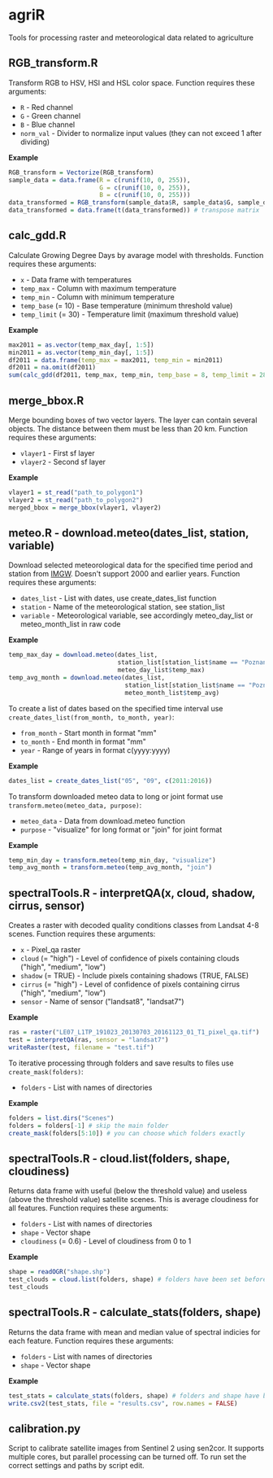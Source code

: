 # agriR
Tools for processing raster and meteorological data related to agriculture

## RGB_transform.R
Transform RGB to HSV, HSI and HSL color space. Function requires these arguments:
- `R` - Red channel
- `G` - Green channel
- `B` - Blue channel
- `norm_val` - Divider to normalize input values (they can not exceed 1 after dividing)

**Example**
``` r
RGB_transform = Vectorize(RGB_transform)
sample_data = data.frame(R = c(runif(10, 0, 255)), 
                         G = c(runif(10, 0, 255)),
                         B = c(runif(10, 0, 255)))
data_transformed = RGB_transform(sample_data$R, sample_data$G, sample_data$B, 255)
data_transformed = data.frame(t(data_transformed)) # transpose matrix
```

## calc_gdd.R
Calculate Growing Degree Days by avarage model with thresholds. Function requires these arguments:
- `x` - Data frame with temperatures
- `temp_max` - Column with maximum temperature
- `temp_min` - Column with minimum temperature
- `temp_base` (= 10) - Base temperature (minimum threshold value)
- `temp_limit` (= 30) - Temperature limit (maximum threshold value)

**Example**
``` r
max2011 = as.vector(temp_max_day[, 1:5])
min2011 = as.vector(temp_min_day[, 1:5])
df2011 = data.frame(temp_max = max2011, temp_min = min2011)
df2011 = na.omit(df2011)
sum(calc_gdd(df2011, temp_max, temp_min, temp_base = 8, temp_limit = 28))
```

## merge_bbox.R
Merge bounding boxes of two vector layers. The layer can contain several objects. The distance between them must be less than 20 km. Function requires these arguments:
- `vlayer1` - First sf layer
- `vlayer2` - Second sf layer

**Example**
``` r
vlayer1 = st_read("path_to_polygon1")
vlayer2 = st_read("path_to_polygon2")
merged_bbox = merge_bbox(vlayer1, vlayer2)
```

## meteo.R - download.meteo(dates_list, station, variable)
Download selected meteorological data for the specified time period and station from [IMGW](https://dane.imgw.pl/). Doesn't support 2000 and earlier years. Function requires these arguments:
- `dates_list` - List with dates, use create_dates_list function 
- `station` - Name of the meteorological station, see station_list
- `variable` - Meteorological variable, see accordingly meteo_day_list or meteo_month_list in raw code

**Example**
``` r
temp_max_day = download.meteo(dates_list,
                              station_list[station_list$name == "Poznan"],
                              meteo_day_list$temp_max)
temp_avg_month = download.meteo(dates_list,
                                station_list[station_list$name == "Poznan"],
                                meteo_month_list$temp_avg)
```
To create a list of dates based on the specified time interval use `create_dates_list(from_month, to_month, year)`:
- `from_month` - Start month in format "mm"
- `to_month` - End month in format "mm"
- `year` - Range of years in format c(yyyy:yyyy)

**Example**
``` r
dates_list = create_dates_list("05", "09", c(2011:2016))
```

To transform downloaded meteo data to long or joint format use `transform.meteo(meteo_data, purpose)`:
- `meteo_data` - Data from download.meteo function
- `purpose` - "visualize" for long format or "join" for joint format

**Example**
``` r
temp_min_day = transform.meteo(temp_min_day, "visualize")
temp_avg_month = transform.meteo(temp_avg_month, "join")
```

## spectralTools.R - interpretQA(x, cloud, shadow, cirrus, sensor)
Creates a raster with decoded quality conditions classes from Landsat 4-8 scenes. Function requires these arguments:
- `x` - Pixel_qa raster 
- `cloud` (= "high") - Level of confidence of pixels containing clouds ("high", "medium", "low")
- `shadow` (= TRUE) - Include pixels containing shadows (TRUE, FALSE)
- `cirrus` (= "high") - Level of confidence of pixels containing cirrus ("high", "medium", "low")
- `sensor` - Name of sensor ("landsat8", "landsat7")

**Example**
``` r
ras = raster("LE07_L1TP_191023_20130703_20161123_01_T1_pixel_qa.tif")
test = interpretQA(ras, sensor = "landsat7")
writeRaster(test, filename = "test.tif")
```

To iterative processing through folders and save results to files use `create_mask(folders)`:
- `folders` - List with names of directories

**Example**
``` r
folders = list.dirs("Scenes")
folders = folders[-1] # skip the main folder
create_mask(folders[5:10]) # you can choose which folders exactly
```

## spectralTools.R - cloud.list(folders, shape, cloudiness)
Returns data frame with useful (below the threshold value) and useless (above the threshold value) satellite scenes. This is average cloudiness for all features. Function requires these arguments:
- `folders` - List with names of directories
- `shape` - Vector shape
- `cloudiness` (= 0.6) - Level of cloudiness from 0 to 1

**Example**
``` r
shape = readOGR("shape.shp")
test_clouds = cloud.list(folders, shape) # folders have been set before
test_clouds
```

## spectralTools.R - calculate_stats(folders, shape)
Returns the data frame with mean and median value of spectral indicies for each feature. Function requires these arguments:
- `folders` - List with names of directories
- `shape` - Vector shape

**Example**
``` r
test_stats = calculate_stats(folders, shape) # folders and shape have been set before
write.csv2(test_stats, file = "results.csv", row.names = FALSE)
```

## calibration.py
Script to calibrate satellite images from Sentinel 2 using sen2cor. It supports multiple cores, but parallel processing can be turned off. To run set the correct settings and paths by script edit.
